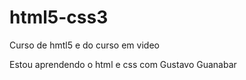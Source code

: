 # html5-css3
 Curso de hmtl5 e  do curso em video

 Estou aprendendo o html e css com Gustavo Guanabar
